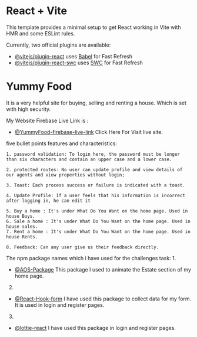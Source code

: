 # React + Vite

This template provides a minimal setup to get React working in Vite with HMR and some ESLint rules.

Currently, two official plugins are available:

- [@vitejs/plugin-react](https://github.com/vitejs/vite-plugin-react/blob/main/packages/plugin-react/README.md) uses [Babel](https://babeljs.io/) for Fast Refresh
- [@vitejs/plugin-react-swc](https://github.com/vitejs/vite-plugin-react-swc) uses [SWC](https://swc.rs/) for Fast Refresh





<!-- Information i added -->

# Yummy Food
It is a very helpful site for buying, selling and renting a house. Which is set with high security.

My Website Firebase Live Link is : 
- [@YummyFood-firebase-live-link](https://yummy-food-f714c.web.app/) Click Here For Visit live site.



five bullet points features and characteristics:
    
    1. password validation: To login here, the password must be longer than six characters and contain an upper case and a lower case.

    2. protected routes: No user can update profile and view details of our agents and view properties without login;

    3. Toast: Each process success or failure is indicated with a toast.

    4. Update Profile: If a user feels that his information is incorrect after logging in, he can edit it

    5. Buy a home : It's under What Do You Want on the home page. Used in house Buys.
    6. Sale a home : It's under What Do You Want on the home page. Used in house sales.
    7. Rent a home : It's under What Do You Want on the home page. Used in house Rents.

    8. Feedback: Can any user give us their feedback directly.




The npm package names which i have used for the challenges task:
1.
- [@AOS-Package](https://www.npmjs.com/package/aos) This package I used to animate the Estate section of my home page.
2.
- [@React-Hook-form](https://react-hook-form.com/) I have used this package to collect data for my form. It is used in login and register pages.

3.
- [@lottie-react](https://lottiefiles.com/free-animations/react) I have used this package in login and register pages.
